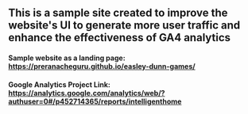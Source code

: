## This is a sample site created to improve the website's UI to generate more user traffic and enhance the effectiveness of GA4 analytics

#### Sample website as a landing page: https://preranacheguru.github.io/easley-dunn-games/

#### Google Analytics Project Link: https://analytics.google.com/analytics/web/?authuser=0#/p452714365/reports/intelligenthome
